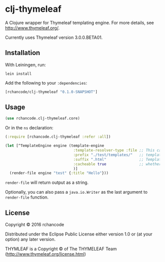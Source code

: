 # clj-thymeleaf

A Clojure wrapper for Thymeleaf templating engine. For more details, see http://www.thymeleaf.org/. 

Currently uses Thymeleaf version 3.0.0.BETA01.

## Installation

With Leiningen, run:

```
lein install
```

Add the following to your `:dependencies`:

```clojure
[rchancode/clj-thymeleaf "0.1.0-SNAPSHOT"]
```

## Usage

```clojure
(use rchancode.clj-thymeleaf.core)
```

Or in the `ns` declaration:

```clojure
(:require [rchancode.clj-thymeleaf :refer :all])
```


```Clojure
(let [^TemplateEngine engine (template-engine
                               :template-resolver-type :file ;; This can be either :file, :url or :classpath, defaults to :classpath.
                               :prefix "./test/templates/"   ;; template file name prefix
                               :suffix ".html"               ;; Template file name suffix
                               :cacheable true               ;; whether to cache templates.
                               )]
  (render-file engine "test" {:title "Hello"}))
```

`render-file` will return output as a string.

Optionally, you can also pass a `java.io.Writer` as the last argument to `render-file` function.

## License

Copyright © 2016 rchancode

Distributed under the Eclipse Public License either version 1.0 or (at
your option) any later version.

THYMLEAF is a Copyright © of The THYMELEAF Team (http://www.thymeleaf.org/license.html)
